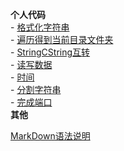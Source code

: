 **个人代码**  
     - [格式化字符串](Code/2020-08-25-FormatString.md)  
     - [遍历得到当前目录文件夹](Code/2020-08-25-GetAllFiles.md)  
     - [StringCString互转](Code/2020-08-25-String.md)  
     - [读写数据](Code/2020-08-25-WriteReadFile.md)  
     - [时间](Code/2020-08-25-time.md)   
	 - [分割字符串](Code/2020-08-25-split.md)   
	 - [完成端口](Code/2020-08-27-IOCP.md)  
**其他**  

[MarkDown语法说明](markdown.md)  